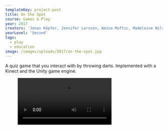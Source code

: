 ```yaml
---
templateKey: project-post
title: On the Spot
course: Games & Play
year: 2017
creators: 'Jonas Köpfer, Jennifer Larsson, Amina Muftic, Madeleine Nilsson, Sebastian Wictorin'
yearLevel: 'Second'
tags:
  - play
  - education
image: /images/uploads/2017/on-the-spot.jpg
---
```


A quiz game that you interact with by throwing darts. Implemented with a Kinect and the Unity game engine.

<figure>
<video controls src="https://api.kaltura.nordu.net/p/326/sp/0/playManifest/entryId/0_7i8tekdx/format/url/flavorParamId/0/video.mp4"></video>
<figcaption></figcaption>
</figure>
